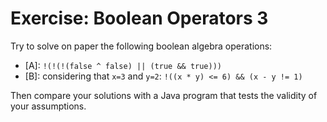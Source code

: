 # Exercise: Boolean Operators 3
Try to solve on paper the following boolean algebra operations:
* [A]: `!(!(!(false ^ false) || (true && true)))`
* [B]: considering that `x=3` and `y=2`: `!((x * y) <= 6) && (x - y != 1)`

Then compare your solutions with a Java program that tests the validity of your assumptions.
